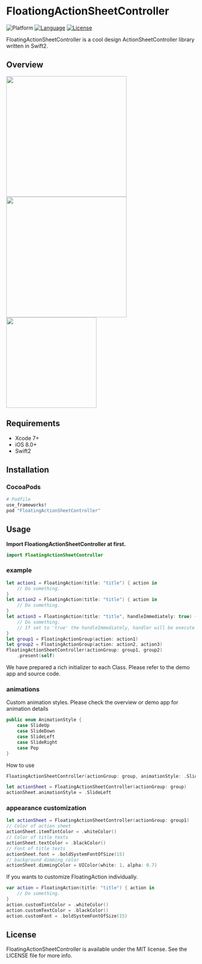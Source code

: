 # FloationgActionSheetController
![Platform](http://img.shields.io/badge/platform-iOS-blue.svg?style=flat)
[![Language](https://img.shields.io/badge/swift2-compatible-4BC51D.svg?style=flat)](https://developer.apple.com/swift)
[![License](http://img.shields.io/badge/license-MIT-green.svg?style=flat)](https://github.com/ra1028/FloatingActionSheetController/blob/master/LICENSE)

FloatingActionSheetController is a cool design ActionSheetController library written in Swift2.  

## Overview
<img src="http://i.imgur.com/sFyY1nQ.gif" width="320">
<img src="http://i.imgur.com/0InaZwn.gif" width="320">
<img src="http://i.imgur.com/bzKxfyx.png" width="240">

## Requirements  
- Xcode 7+
- iOS 8.0+  
- Swift2  

## Installation

### CocoaPods
```ruby
# Podfile
use_frameworks!
pod "FloatingActionSheetController"
```

## Usage

__Import FloationgActionSheetController at first.__
```swift
import FloatingActionSheetController
```

### example
```swift
let action1 = FloatingAction(title: "title") { action in
    // Do something.
}
let action2 = FloatingAction(title: "title") { action in
    // Do something.
}
let action3 = FloatingAction(title: "title", handleImmediately: true) { action in
    // Do something.
    // If set to 'true' the handleImmediately, handler will be execute soon when Action was select.
}
let group1 = FloatingActionGroup(action: action1)
let group2 = FloatingActionGroup(action: action2, action3)
FloatingActionSheetController(actionGroup: group1, group2)
    .present(self)
```
We have prepared a rich initializer to each Class. Please refer to the demo app and source code.

### animations
Custom animation styles.
Please check the overview or demo app for animation details
```swift
public enum AnimationStyle {
    case SlideUp
    case SlideDown
    case SlideLeft
    case SlideRight
    case Pop
}
```
How to use
```swift
FloatingActionSheetController(actionGroup: group, animationStyle: .SlideLeft)
```
```swift
let actionSheet = FloatingActionSheetController(actionGroup: group)
actionSheet.animationStyle = .SlideLeft
```

### appearance customization
```swift
let actionSheet = FloatingActionSheetController(actionGroup: group1)
// Color of action sheet
actionSheet.itemTintColor = .whiteColor()
// Color of title texts
actionSheet.textColor = .blackColor()
// Font of title texts
actionSheet.font = .boldSystemFontOfSize(15)
// background dimming color
actionSheet.dimmingColor = UIColor(white: 1, alpha: 0.7)
```
If you wants to customize FloatingAction individually.
```swift
var action = FloatingAction(title: "title") { action in
    // Do something.
}
action.customTintColor = .whiteColor()
action.customTextColor = .blackColor()
action.customFont = .boldSystemFontOfSize(15)
```

## License
FloatingActionSheetController is available under the MIT license. See the LICENSE file for more info.
